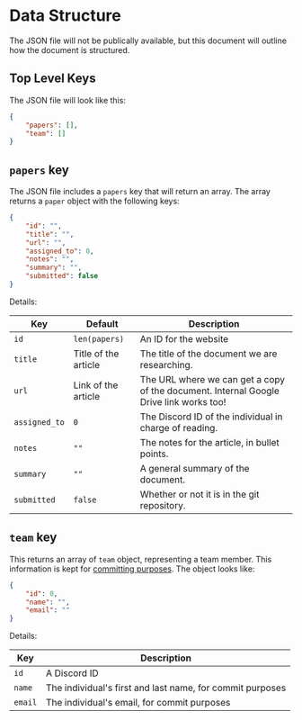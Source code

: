# Data Structure

The JSON file will not be publically available, but this document will outline
how the document is structured.

## Top Level Keys

The JSON file will look like this:

```json
{
    "papers": [],
    "team": []
}
```

## `papers` key

The JSON file includes a `papers` key that will return an array. The array
returns a `paper` object with the following keys:

```json
{
    "id": "",
    "title": "",
    "url": "",
    "assigned_to": 0,
    "notes": "",
    "summary": "",
    "submitted": false
}
```

Details:

|Key|Default|Description|
|---|---|---|
|`id`|`len(papers)`|An ID for the website|
|`title`|Title of the article|The title of the document we are researching.|
|`url`|Link of the article|The URL where we can get a copy of the document. Internal Google Drive link works too!|
|`assigned_to`|`0`|The Discord ID of the individual in charge of reading.|
|`notes`|`""`|The notes for the article, in bullet points.|
|`summary`|`""`|A general summary of the document.|
|`submitted`|`false`|Whether or not it is in the git repository.|

## `team` key

This returns an array of `team` object, representing a team member. This
information is kept for
[committing purposes](https://git-scm.com/book/en/v2/Getting-Started-First-Time-Git-Setup#_your_identity).
The object looks like:

```json
{
    "id": 0,
    "name": "",
    "email": ""
}
```

Details:

|Key|Description|
|---|---|
|`id`|A Discord ID|
|`name`|The individual's first and last name, for commit purposes|
|`email`|The individual's email, for commit purposes|
